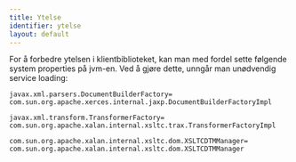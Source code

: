 ```yaml
---
title: Ytelse
identifier: ytelse
layout: default
---
```


For å forbedre ytelsen i klientbiblioteket, kan man med fordel sette følgende system properties på jvm-en.
Ved å gjøre dette, unngår man unødvendig service loading: 

`javax.xml.parsers.DocumentBuilderFactory=
com.sun.org.apache.xerces.internal.jaxp.DocumentBuilderFactoryImpl`

`javax.xml.transform.TransformerFactory=
com.sun.org.apache.xalan.internal.xsltc.trax.TransformerFactoryImpl`

`com.sun.org.apache.xalan.internal.xsltc.dom.XSLTCDTMManager=
com.sun.org.apache.xalan.internal.xsltc.dom.XSLTCDTMManager`
